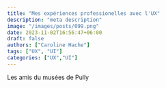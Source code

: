```yaml
---
title: "Mes expériences professionelles avec l'UX"
description: "meta description"
image: "/images/posts/099.png"
date: 2023-11-02T16:56:47+06:00
draft: false
authors: ["Caroline Hache"]
tags: ["UX", "UI"]
categories: ["UX","UI"]
---
```


Les amis du musées de Pully
